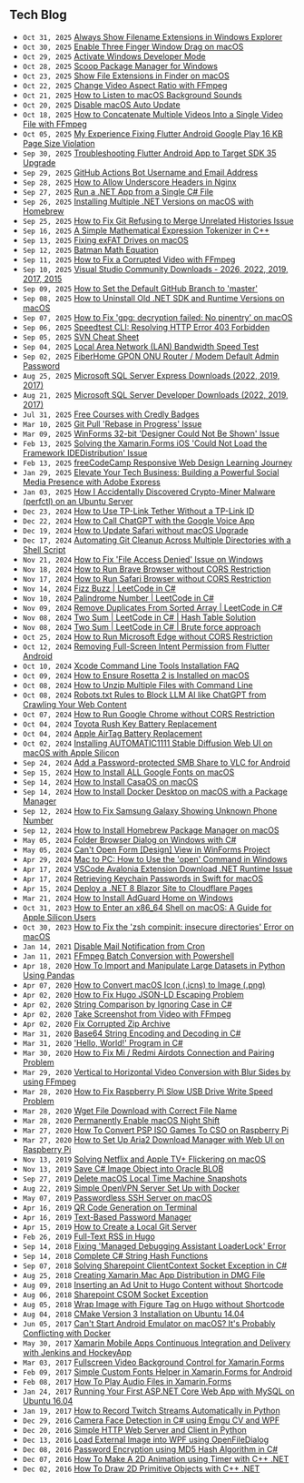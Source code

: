 ## Tech Blog

<!-- feed start -->
- `Oct 31, 2025` [Always Show Filename Extensions in Windows Explorer](https://www.junian.net/tech/windows-explorer-show-file-extension/)
- `Oct 30, 2025` [Enable Three Finger Window Drag on macOS](https://www.junian.net/tech/macos-three-finger-drag-window/)
- `Oct 29, 2025` [Activate Windows Developer Mode](https://www.junian.net/tech/windows-developer-mode/)
- `Oct 28, 2025` [Scoop Package Manager for Windows](https://www.junian.net/tech/windows-scoop-package-manager/)
- `Oct 23, 2025` [Show File Extensions in Finder on macOS](https://www.junian.net/tech/macos-finder-show-file-extension/)
- `Oct 22, 2025` [Change Video Aspect Ratio with FFmpeg](https://www.junian.net/tech/ffmpeg-change-aspect-ratio/)
- `Oct 21, 2025` [How to Listen to macOS Background Sounds](https://www.junian.net/tech/macos-background-sounds/)
- `Oct 20, 2025` [Disable macOS Auto Update](https://www.junian.net/tech/macos-disable-auto-update/)
- `Oct 18, 2025` [How to Concatenate Multiple Videos Into a Single Video File with FFmpeg](https://www.junian.net/tech/ffmpeg-concat-videos/)
- `Oct 05, 2025` [My Experience Fixing Flutter Android Google Play 16 KB Page Size Violation](https://www.junian.net/dev/flutter-android-16kb-page-size/)
- `Sep 30, 2025` [Troubleshooting Flutter Android App to Target SDK 35 Upgrade](https://www.junian.net/dev/flutter-android-sdk-35-upgrade/)
- `Sep 29, 2025` [GitHub Actions Bot Username and Email Address](https://www.junian.net/dev/github-actions-bot-username-email-address/)
- `Sep 28, 2025` [How to Allow Underscore Headers in Nginx](https://www.junian.net/dev/nginx-allow-underscore-header/)
- `Sep 27, 2025` [Run a .NET App from a Single C# File](https://www.junian.net/dev/dotnet-run-csharp-app/)
- `Sep 26, 2025` [Installing Multiple .NET Versions on macOS with Homebrew](https://www.junian.net/dev/install-multiple-dotnet-macos-homebrew/)
- `Sep 25, 2025` [How to Fix Git Refusing to Merge Unrelated Histories Issue](https://www.junian.net/dev/git-refusing-to-merge-unrelated-histories/)
- `Sep 16, 2025` [A Simple Mathematical Expression Tokenizer in C++](https://www.junian.net/dev/cpp-math-expression-tokenizer/)
- `Sep 13, 2025` [Fixing exFAT Drives on macOS](https://www.junian.net/tech/macos-fix-exfat/)
- `Sep 12, 2025` [Batman Math Equation](https://www.junian.net/tech/batman-math-equation/)
- `Sep 11, 2025` [How to Fix a Corrupted Video with FFmpeg](https://www.junian.net/tech/ffmpeg-fix-corrupted-video/)
- `Sep 10, 2025` [Visual Studio Community Downloads - 2026, 2022, 2019, 2017, 2015](https://www.junian.net/dev/visual-studio-community-download-links/)
- `Sep 09, 2025` [How to Set the Default GitHub Branch to 'master'](https://www.junian.net/dev/github-master-branch/)
- `Sep 08, 2025` [How to Uninstall Old .NET SDK and Runtime Versions on macOS](https://www.junian.net/dev/dotnet-sdk-runtime-macos-removal/)
- `Sep 07, 2025` [How to Fix 'gpg: decryption failed: No pinentry' on macOS](https://www.junian.net/tech/macos-gpg-decryption-failed-no-pinentry/)
- `Sep 06, 2025` [Speedtest CLI: Resolving HTTP Error 403 Forbidden](https://www.junian.net/tech/speedtest-http-error-403-forbidden/)
- `Sep 05, 2025` [SVN Cheat Sheet](https://www.junian.net/dev/svn-cheat-sheet/)
- `Sep 04, 2025` [Local Area Network (LAN) Bandwidth Speed Test](https://www.junian.net/tech/local-area-network-bandwidth-speed-test/)
- `Sep 02, 2025` [FiberHome GPON ONU Router / Modem Default Admin Password](https://www.junian.net/tech/fiberhome-gpon-onu-router-admin-password/)
- `Aug 25, 2025` [Microsoft SQL Server Express Downloads (2022, 2019, 2017)](https://www.junian.net/dev/microsoft-sql-server-express-download-links/)
- `Aug 21, 2025` [Microsoft SQL Server Developer Downloads (2022, 2019, 2017)](https://www.junian.net/dev/microsoft-sql-server-developer-edition-download-links/)
- `Jul 31, 2025` [Free Courses with Credly Badges](https://www.junian.net/tech/free-credly-badges/)
- `Mar 10, 2025` [Git Pull 'Rebase in Progress' Issue](https://www.junian.net/dev/git-pull-rebase-in-progress/)
- `Mar 09, 2025` [WinForms 32-bit 'Designer Could Not Be Shown' Issue](https://www.junian.net/dev/dotnet-winforms-32bit-designer-issue/)
- `Feb 13, 2025` [Solving the Xamarin.Forms iOS 'Could Not Load the Framework IDEDistribution' Issue](https://www.junian.net/dev/xamarin-forms-ios-framework-idedistribution-issue/)
- `Feb 13, 2025` [freeCodeCamp Responsive Web Design Learning Journey](https://www.junian.net/dev/learn-freecodecamp-responsive-web-design/)
- `Jan 29, 2025` [Elevate Your Tech Business: Building a Powerful Social Media Presence with Adobe Express](https://www.junian.net/tech/building-a-powerful-social-media-presence-with-adobe-express/)
- `Jan 03, 2025` [How I Accidentally Discovered Crypto-Miner Malware (perfctl) on an Ubuntu Server](https://www.junian.net/tech/ubuntu-perfctl-malware-mongodb-not-running/)
- `Dec 23, 2024` [How to Use TP-Link Tether Without a TP-Link ID](https://www.junian.net/tech/tp-link-tether-without-tp-link-id/)
- `Dec 22, 2024` [How to Call ChatGPT with the Google Voice App](https://www.junian.net/tech/google-voice-chatgpt-call/)
- `Dec 19, 2024` [How to Update Safari without macOS Upgrade](https://www.junian.net/tech/update-safari-without-macos-upgrade/)
- `Dec 17, 2024` [Automating Git Cleanup Across Multiple Directories with a Shell Script](https://www.junian.net/dev/multiple-git-repos-cleanup/)
- `Nov 21, 2024` [How to Fix 'File Access Denied' Issue on Windows](https://www.junian.net/tech/windows-fix-file-access-denied/)
- `Nov 18, 2024` [How to Run Brave Browser without CORS Restriction](https://www.junian.net/dev/brave-disable-cors/)
- `Nov 17, 2024` [How to Run Safari Browser without CORS Restriction](https://www.junian.net/dev/safari-disable-cors/)
- `Nov 14, 2024` [Fizz Buzz | LeetCode in C#](https://www.junian.net/dev/fizz-buzz/)
- `Nov 10, 2024` [Palindrome Number | LeetCode in C#](https://www.junian.net/dev/palindrome-number/)
- `Nov 09, 2024` [Remove Duplicates From Sorted Array | LeetCode in C#](https://www.junian.net/dev/remove-duplicates-from-sorted-array/)
- `Nov 08, 2024` [Two Sum | LeetCode in C# | Hash Table Solution](https://www.junian.net/dev/two-sum-hash-table/)
- `Nov 08, 2024` [Two Sum | LeetCode in C# | Brute force approach](https://www.junian.net/dev/two-sum-bruteforce/)
- `Oct 25, 2024` [How to Run Microsoft Edge without CORS Restriction](https://www.junian.net/dev/microsoft-edge-disable-cors/)
- `Oct 12, 2024` [Removing Full-Screen Intent Permission from Flutter Android](https://www.junian.net/dev/flutter-android-remove-permission-use-full-screen-intent/)
- `Oct 10, 2024` [Xcode Command Line Tools Installation FAQ](https://www.junian.net/dev/xcode-command-line-tools-installation-faq/)
- `Oct 09, 2024` [How to Ensure Rosetta 2 is Installed on macOS](https://www.junian.net/dev/macos-install-rosetta-2/)
- `Oct 08, 2024` [How to Unzip Multiple Files with Command Line](https://www.junian.net/tech/unzip-cli-multiple-files/)
- `Oct 08, 2024` [Robots.txt Rules to Block LLM AI like ChatGPT from Crawling Your Web Content](https://www.junian.net/tech/robots-txt-block-llm-ai-gpt/)
- `Oct 07, 2024` [How to Run Google Chrome without CORS Restriction](https://www.junian.net/dev/google-chrome-disable-cors/)
- `Oct 04, 2024` [Toyota Rush Key Battery Replacement](https://www.junian.net/tech/toyota-rush-key-battery-replacement/)
- `Oct 04, 2024` [Apple AirTag Battery Replacement](https://www.junian.net/tech/apple-airtag-battery-replacement/)
- `Oct 02, 2024` [Installing AUTOMATIC1111 Stable Diffusion Web UI on macOS with Apple Silicon](https://www.junian.net/tech/macos-install-stable-diffusion-webui/)
- `Sep 24, 2024` [Add a Password-protected SMB Share to VLC for Android](https://www.junian.net/tech/android-vlc-smb-share/)
- `Sep 15, 2024` [How to Install ALL Google Fonts on macOS](https://www.junian.net/tech/macos-google-fonts/)
- `Sep 14, 2024` [How to Install CasaOS on macOS](https://www.junian.net/tech/macos-install-casaos/)
- `Sep 14, 2024` [How to Install Docker Desktop on macOS with a Package Manager](https://www.junian.net/tech/macos-install-docker/)
- `Sep 12, 2024` [How to Fix Samsung Galaxy Showing Unknown Phone Number](https://www.junian.net/tech/fix-samsung-galaxy-unknown-phone-number/)
- `Sep 12, 2024` [How to Install Homebrew Package Manager on macOS](https://www.junian.net/tech/macos-install-homebrew/)
- `May 05, 2024` [Folder Browser Dialog on Windows with C#](https://www.junian.net/dev/csharp-open-folder-dialog/)
- `May 05, 2024` [Can't Open Form [Design] View in WinForms Project](https://www.junian.net/dev/winforms-unable-open-design-view/)
- `Apr 29, 2024` [Mac to PC: How to Use the 'open' Command in Windows](https://www.junian.net/tech/windows-open-command-like-macos/)
- `Apr 17, 2024` [VSCode Avalonia Extension Download .NET Runtime Issue](https://www.junian.net/dev/vscode-avalonia-requested-to-download-dotnet-runtime/)
- `Apr 17, 2024` [Retrieving Keychain Passwords in Swift for macOS](https://www.junian.net/dev/swift-get-keychain-password/)
- `Apr 15, 2024` [Deploy a .NET 8 Blazor Site to Cloudflare Pages](https://www.junian.net/dev/deploy-blazor-to-cloudflare-pages/)
- `Mar 21, 2024` [How to Install AdGuard Home on Windows](https://www.junian.net/tech/windows-install-adguard-home/)
- `Oct 31, 2023` [How to Enter an x86_64 Shell on macOS: A Guide for Apple Silicon Users](https://www.junian.net/dev/macos-x86_64-shell-from-arm64/)
- `Oct 30, 2023` [How to Fix the 'zsh compinit: insecure directories' Error on macOS](https://www.junian.net/dev/macos-fix-zsh-compinit-insecure-directories/)
- `Jan 14, 2021` [Disable Mail Notification from Cron](https://www.junian.net/tech/disable-cron-mail-notification/)
- `Jan 11, 2021` [FFmpeg Batch Conversion with Powershell](https://www.junian.net/tech/powershell-ffmpeg-batch/)
- `Apr 18, 2020` [How To Import and Manipulate Large Datasets in Python Using Pandas](https://www.junian.net/dev/python-pandas-large-datasets/)
- `Apr 07, 2020` [How to Convert macOS Icon (.icns) to Image (.png)](https://www.junian.net/tech/icns-to-png/)
- `Apr 02, 2020` [How to Fix Hugo JSON-LD Escaping Problem](https://www.junian.net/dev/hugo-fix-json-ld-escaping/)
- `Apr 02, 2020` [String Comparison by Ignoring Case in C#](https://www.junian.net/dev/csharp-string-comparison-ignore-case/)
- `Apr 02, 2020` [Take Screenshot from Video with FFmpeg](https://www.junian.net/tech/ffmpeg-video-screenshot/)
- `Apr 02, 2020` [Fix Corrupted Zip Archive](https://www.junian.net/tech/cli-fix-corrupted-zip/)
- `Mar 31, 2020` [Base64 String Encoding and Decoding in C#](https://www.junian.net/dev/csharp-base64-string-encode-decode/)
- `Mar 31, 2020` ['Hello, World!' Program in C#](https://www.junian.net/dev/csharp-hello-world/)
- `Mar 30, 2020` [How to Fix Mi / Redmi Airdots Connection and Pairing Problem](https://www.junian.net/tech/xiaomi-airdots-connection-troubleshooting/)
- `Mar 29, 2020` [Vertical to Horizontal Video Conversion with Blur Sides by using FFmpeg](https://www.junian.net/tech/ffmpeg-vertical-video-blur/)
- `Mar 28, 2020` [How to Fix Raspberry Pi Slow USB Drive Write Speed Problem](https://www.junian.net/tech/raspberry-pi-slow-usb-drive-write-speed/)
- `Mar 28, 2020` [Wget File Download with Correct File Name](https://www.junian.net/tech/wget-correct-name/)
- `Mar 28, 2020` [Permanently Enable macOS Night Shift](https://www.junian.net/tech/macos-permanent-night-shift/)
- `Mar 27, 2020` [How To Convert PSP ISO Games To CSO on Raspberry Pi](https://www.junian.net/tech/psp-iso-to-cso/)
- `Mar 27, 2020` [How to Set Up Aria2 Download Manager with Web UI on Raspberry Pi](https://www.junian.net/tech/raspberry-pi-aria2-download-manager/)
- `Nov 13, 2019` [Solving Netflix and Apple TV+ Flickering on macOS](https://www.junian.net/tech/macos-netflix-tv-flickering/)
- `Nov 13, 2019` [Save C# Image Object into Oracle BLOB](https://www.junian.net/dev/csharp-image-to-oracle-blob/)
- `Sep 27, 2019` [Delete macOS Local Time Machine Snapshots](https://www.junian.net/tech/delete-macos-local-time-machine-snapshots/)
- `Aug 22, 2019` [Simple OpenVPN Server Set Up with Docker](https://www.junian.net/dev/docker-openvpn-server/)
- `May 07, 2019` [Passwordless SSH Server on macOS](https://www.junian.net/dev/macos-ssh-server-no-password/)
- `Apr 16, 2019` [QR Code Generation on Terminal](https://www.junian.net/dev/terminal-qr-code-generation/)
- `Apr 16, 2019` [Text-Based Password Manager](https://www.junian.net/dev/text-based-password-manager/)
- `Apr 15, 2019` [How to Create a Local Git Server](https://www.junian.net/dev/local-git-server/)
- `Feb 26, 2019` [Full-Text RSS in Hugo](https://www.junian.net/dev/hugo-full-text-rss/)
- `Sep 14, 2018` [Fixing 'Managed Debugging Assistant LoaderLock' Error](https://www.junian.net/dev/managed-debugging-assistant-loaderlock/)
- `Sep 14, 2018` [Complete C# String Hash Functions](https://www.junian.net/dev/csharp-string-hash/)
- `Sep 07, 2018` [Solving Sharepoint ClientContext Socket Exception in C#](https://www.junian.net/dev/sharepoint-clientcontext-socket-exception/)
- `Aug 25, 2018` [Creating Xamarin.Mac App Distribution in DMG File](https://www.junian.net/dev/xamarin-mac-dmg-creation/)
- `Aug 09, 2018` [Inserting an Ad Unit to Hugo Content without Shortcode](https://www.junian.net/dev/hugo-in-article-ad/)
- `Aug 06, 2018` [Sharepoint CSOM Socket Exception](https://www.junian.net/dev/sharepoint-socket-exception/)
- `Aug 05, 2018` [Wrap Image with Figure Tag on Hugo without Shortcode](https://www.junian.net/dev/hugo-image-figure-wrap/)
- `Aug 04, 2018` [CMake Version 3 Installation on Ubuntu 14.04](https://www.junian.net/dev/cmake3-ubuntu-14-04-installation/)
- `Jun 05, 2017` [Can't Start Android Emulator on macOS? It's Probably Conflicting with Docker](https://www.junian.net/dev/android-emulator-docker-conflict-macos/)
- `May 30, 2017` [Xamarin Mobile Apps Continuous Integration and Delivery with Jenkins and HockeyApp](https://www.junian.net/dev/xamarin-jenkins-hockeyapp/)
- `Mar 03, 2017` [Fullscreen Video Background Control for Xamarin.Forms](https://www.junian.net/dev/xamarin-forms-video-background/)
- `Feb 09, 2017` [Simple Custom Fonts Helper in Xamarin.Forms for Android](https://www.junian.net/dev/xamarin-forms-android-custom-font/)
- `Feb 08, 2017` [How To Play Audio Files in Xamarin.Forms](https://www.junian.net/dev/xamarin-forms-play-audio/)
- `Jan 24, 2017` [Running Your First ASP.NET Core Web App with MySQL on Ubuntu 16.04](https://www.junian.net/dev/aspnet-core-mysql-ubuntu-16-04/)
- `Jan 19, 2017` [How to Record Twitch Streams Automatically in Python](https://www.junian.net/dev/python-record-twitch/)
- `Dec 29, 2016` [Camera Face Detection in C# using Emgu CV and WPF](https://www.junian.net/dev/csharp-emgucv-camera-face-detection/)
- `Dec 20, 2016` [Simple HTTP Web Server and Client in Python](https://www.junian.net/dev/python-http-server-client/)
- `Dec 13, 2016` [Load External Image into WPF using OpenFileDialog](https://www.junian.net/dev/wpf-load-external-image/)
- `Dec 08, 2016` [Password Encryption using MD5 Hash Algorithm in C#](https://www.junian.net/dev/csharp-md5/)
- `Dec 07, 2016` [How To Make A 2D Animation using Timer with C++ .NET](https://www.junian.net/dev/cpp-dotnet-2d-animation/)
- `Dec 02, 2016` [How To Draw 2D Primitive Objects with C++ .NET](https://www.junian.net/dev/cpp-dotnet-draw-2d-primitive/)
<!-- feed end -->
